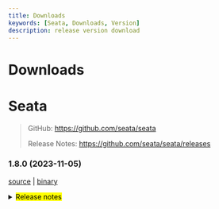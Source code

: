```yaml
---
title: Downloads
keywords: [Seata, Downloads, Version]
description: release version download
---
```



# Downloads

# Seata

> GitHub: https://github.com/seata/seata
>
> Release Notes: https://github.com/seata/seata/releases

### 1.8.0 (2023-11-05)

[source](https://github.com/seata/seata/archive/v1.8.0.zip) |
[binary](https://github.com/seata/seata/releases/download/v1.8.0/seata-server-1.8.0.zip)

<details>
  <summary><mark>Release notes</mark></summary>


### Seata 1.8.0

Seata 1.8.0 Released

Seata is an easy-to-use, high-performance, open source distributed transaction solution.

The version is updated as follows:

### feature:
- [[#3672](https://github.com/seata/seata/pull/3672)] support Dameng database
- [[#5892](https://github.com/seata/seata/pull/5892)] support PolarDB-X 2.0 database

### bugfix:
- [[#5833](https://github.com/seata/seata/pull/5833)] bugfix: fix TC retry rollback wrongly, after the XA transaction fail and rollback
- [[#5884](https://github.com/seata/seata/pull/5884)] fix dm escaped characters for upper and lower case column names
- [[#5931](https://github.com/seata/seata/pull/5931)] fix the issue of missing sentinel password in store redis mode
- [[#5970](https://github.com/seata/seata/pull/5970)] fix some configurations that are not deprecated show "Deprecated"

### optimize:
- [[#5866](https://github.com/seata/seata/pull/5866)] some minor syntax optimization
- [[#5889](https://github.com/seata/seata/pull/5889)] remove dependency without license
- [[#5890](https://github.com/seata/seata/pull/5890)] remove 7z format compression support
- [[#5891](https://github.com/seata/seata/pull/5891)] remove mariadb.jdbc dependency
- [[#5828](https://github.com/seata/seata/pull/5828)] fix codecov chart not display
- [[#5927](https://github.com/seata/seata/pull/5927)] optimize some scripts related to Apollo
- [[#5918](https://github.com/seata/seata/pull/5918)] standardized the properties of codecov.yml
- [[#5939](https://github.com/seata/seata/pull/5939)] support jmx port in seata

### security:
- [[#5867](https://github.com/seata/seata/pull/5867)] fix npm package vulnerabilities
- [[#5898](https://github.com/seata/seata/pull/5898)] fix npm package vulnerabilities

### test:
- [[#5888](https://github.com/seata/seata/pull/5888)] remove sofa test cases
- [[#5831](https://github.com/seata/seata/pull/5831)] upgrade druid and add `test-druid.yml`
- [[#5862](https://github.com/seata/seata/pull/5862)] fix unit test in java 21
- [[#5914](https://github.com/seata/seata/pull/5914)] upgrade native-lib-loader version
- [[#5960](https://github.com/seata/seata/pull/5960)] fix zookeeper UT failed
- [[#5981](https://github.com/seata/seata/pull/5981)] fixed jedis version for `seata-server`

Thanks to these contributors for their code commits. Please report an unintended omission.

<!-- Please make sure your Github ID is in the list below -->
- [slievrly](https://github.com/slievrly)
- [capthua](https://github.com/capthua)
- [funky-eyes](https://github.com/funky-eyes)
- [iquanzhan](https://github.com/iquanzhan)
- [leizhiyuan](https://github.com/leizhiyuan)
- [l81893521](https://github.com/l81893521)
- [PeppaO](https://github.com/PeppaO)
- [wangliang181230](https://github.com/wangliang181230)
- [hsien999](https://github.com/hsien999)


Also, we receive many valuable issues, questions and advices from our community. Thanks for you all.

#### Link

- **Seata:** https://github.com/seata/seata
- **Seata-Samples:** https://github.com/seata/seata-samples
- **Release:** https://github.com/seata/seata/releases
- **WebSite:** https://seata.io

</details>
